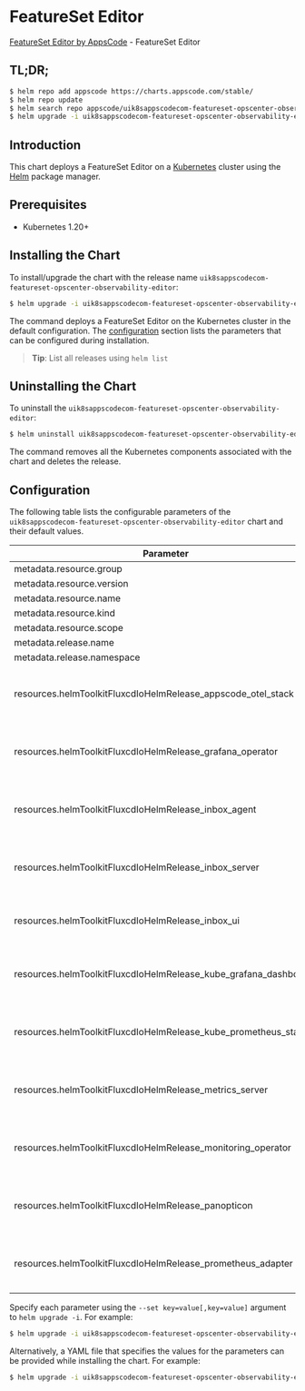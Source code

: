 # FeatureSet Editor

[FeatureSet Editor by AppsCode](https://appscode.com) - FeatureSet Editor

## TL;DR;

```bash
$ helm repo add appscode https://charts.appscode.com/stable/
$ helm repo update
$ helm search repo appscode/uik8sappscodecom-featureset-opscenter-observability-editor --version=v0.15.0
$ helm upgrade -i uik8sappscodecom-featureset-opscenter-observability-editor appscode/uik8sappscodecom-featureset-opscenter-observability-editor -n default --create-namespace --version=v0.15.0
```

## Introduction

This chart deploys a FeatureSet Editor on a [Kubernetes](http://kubernetes.io) cluster using the [Helm](https://helm.sh) package manager.

## Prerequisites

- Kubernetes 1.20+

## Installing the Chart

To install/upgrade the chart with the release name `uik8sappscodecom-featureset-opscenter-observability-editor`:

```bash
$ helm upgrade -i uik8sappscodecom-featureset-opscenter-observability-editor appscode/uik8sappscodecom-featureset-opscenter-observability-editor -n default --create-namespace --version=v0.15.0
```

The command deploys a FeatureSet Editor on the Kubernetes cluster in the default configuration. The [configuration](#configuration) section lists the parameters that can be configured during installation.

> **Tip**: List all releases using `helm list`

## Uninstalling the Chart

To uninstall the `uik8sappscodecom-featureset-opscenter-observability-editor`:

```bash
$ helm uninstall uik8sappscodecom-featureset-opscenter-observability-editor -n default
```

The command removes all the Kubernetes components associated with the chart and deletes the release.

## Configuration

The following table lists the configurable parameters of the `uik8sappscodecom-featureset-opscenter-observability-editor` chart and their default values.

|                            Parameter                             | Description |                                                                                                                                                                                                                                                                                                                                             Default                                                                                                                                                                                                                                                                                                                                             |
|------------------------------------------------------------------|-------------|-------------------------------------------------------------------------------------------------------------------------------------------------------------------------------------------------------------------------------------------------------------------------------------------------------------------------------------------------------------------------------------------------------------------------------------------------------------------------------------------------------------------------------------------------------------------------------------------------------------------------------------------------------------------------------------------------|
| metadata.resource.group                                          |             | <code>ui.k8s.appscode.com</code>                                                                                                                                                                                                                                                                                                                                                                                                                                                                                                                                                                                                                                                                |
| metadata.resource.version                                        |             | <code>v1alpha1</code>                                                                                                                                                                                                                                                                                                                                                                                                                                                                                                                                                                                                                                                                           |
| metadata.resource.name                                           |             | <code>featuresets</code>                                                                                                                                                                                                                                                                                                                                                                                                                                                                                                                                                                                                                                                                        |
| metadata.resource.kind                                           |             | <code>FeatureSet</code>                                                                                                                                                                                                                                                                                                                                                                                                                                                                                                                                                                                                                                                                         |
| metadata.resource.scope                                          |             | <code>Cluster</code>                                                                                                                                                                                                                                                                                                                                                                                                                                                                                                                                                                                                                                                                            |
| metadata.release.name                                            |             | <code>RELEASE-NAME</code>                                                                                                                                                                                                                                                                                                                                                                                                                                                                                                                                                                                                                                                                       |
| metadata.release.namespace                                       |             | <code>default</code>                                                                                                                                                                                                                                                                                                                                                                                                                                                                                                                                                                                                                                                                            |
| resources.helmToolkitFluxcdIoHelmRelease_appscode_otel_stack     |             | <code>{"apiVersion":"helm.toolkit.fluxcd.io/v2","kind":"HelmRelease","metadata":{"labels":{"app.kubernetes.io/component":"appscode-otel-stack"},"name":"appscode-otel-stack","namespace":"kubeops"},"spec":{"chart":{"spec":{"chart":"appscode-otel-stack","sourceRef":{"kind":"HelmRepository","name":"appscode-charts-oci","namespace":"kubeops"},"version":"v2025.2.28"}},"install":{"crds":"CreateReplace","createNamespace":true,"remediation":{"retries":-1}},"interval":"5m","releaseName":"appscode-otel-stack","storageNamespace":"monitoring","targetNamespace":"monitoring","timeout":"30m","upgrade":{"crds":"CreateReplace","remediation":{"retries":-1}}}}</code>                 |
| resources.helmToolkitFluxcdIoHelmRelease_grafana_operator        |             | <code>{"apiVersion":"helm.toolkit.fluxcd.io/v2","kind":"HelmRelease","metadata":{"labels":{"app.kubernetes.io/component":"grafana-operator"},"name":"grafana-operator","namespace":"kubeops"},"spec":{"chart":{"spec":{"chart":"grafana-operator","sourceRef":{"kind":"HelmRepository","name":"appscode-charts-oci","namespace":"kubeops"},"version":"v2025.3.14"}},"install":{"crds":"CreateReplace","createNamespace":true,"remediation":{"retries":-1}},"interval":"5m","releaseName":"grafana-operator","storageNamespace":"monitoring","targetNamespace":"monitoring","timeout":"30m","upgrade":{"crds":"CreateReplace","remediation":{"retries":-1}}}}</code>                             |
| resources.helmToolkitFluxcdIoHelmRelease_inbox_agent             |             | <code>{"apiVersion":"helm.toolkit.fluxcd.io/v2","kind":"HelmRelease","metadata":{"labels":{"app.kubernetes.io/component":"inbox-agent"},"name":"inbox-agent","namespace":"kubeops"},"spec":{"chart":{"spec":{"chart":"inbox-agent","sourceRef":{"kind":"HelmRepository","name":"appscode-charts-oci","namespace":"kubeops"},"version":"v2024.12.30"}},"install":{"crds":"CreateReplace","createNamespace":true,"remediation":{"retries":-1}},"interval":"5m","releaseName":"inbox-agent","storageNamespace":"monitoring","targetNamespace":"monitoring","timeout":"30m","upgrade":{"crds":"CreateReplace","remediation":{"retries":-1}}}}</code>                                                |
| resources.helmToolkitFluxcdIoHelmRelease_inbox_server            |             | <code>{"apiVersion":"helm.toolkit.fluxcd.io/v2","kind":"HelmRelease","metadata":{"labels":{"app.kubernetes.io/component":"inbox-server"},"name":"inbox-server","namespace":"kubeops"},"spec":{"chart":{"spec":{"chart":"inbox-server","sourceRef":{"kind":"HelmRepository","name":"appscode-charts-oci","namespace":"kubeops"},"version":"v2025.2.28"}},"install":{"crds":"CreateReplace","createNamespace":true,"remediation":{"retries":-1}},"interval":"5m","releaseName":"inbox-server","storageNamespace":"monitoring","targetNamespace":"monitoring","timeout":"30m","upgrade":{"crds":"CreateReplace","remediation":{"retries":-1}}}}</code>                                             |
| resources.helmToolkitFluxcdIoHelmRelease_inbox_ui                |             | <code>{"apiVersion":"helm.toolkit.fluxcd.io/v2","kind":"HelmRelease","metadata":{"labels":{"app.kubernetes.io/component":"inbox-ui"},"name":"inbox-ui","namespace":"kubeops"},"spec":{"chart":{"spec":{"chart":"inbox-ui","sourceRef":{"kind":"HelmRepository","name":"appscode-charts-oci","namespace":"kubeops"},"version":"v2025.3.14"}},"install":{"crds":"CreateReplace","createNamespace":true,"remediation":{"retries":-1}},"interval":"5m","releaseName":"inbox-ui","storageNamespace":"monitoring","targetNamespace":"monitoring","timeout":"30m","upgrade":{"crds":"CreateReplace","remediation":{"retries":-1}}}}</code>                                                             |
| resources.helmToolkitFluxcdIoHelmRelease_kube_grafana_dashboards |             | <code>{"apiVersion":"helm.toolkit.fluxcd.io/v2","kind":"HelmRelease","metadata":{"labels":{"app.kubernetes.io/component":"kube-grafana-dashboards"},"name":"kube-grafana-dashboards","namespace":"kubeops"},"spec":{"chart":{"spec":{"chart":"kube-grafana-dashboards","sourceRef":{"kind":"HelmRepository","name":"appscode-charts-oci","namespace":"kubeops"},"version":"v2023.10.1"}},"install":{"crds":"CreateReplace","createNamespace":true,"remediation":{"retries":-1}},"interval":"5m","releaseName":"kube-grafana-dashboards","storageNamespace":"monitoring","targetNamespace":"monitoring","timeout":"30m","upgrade":{"crds":"CreateReplace","remediation":{"retries":-1}}}}</code> |
| resources.helmToolkitFluxcdIoHelmRelease_kube_prometheus_stack   |             | <code>{"apiVersion":"helm.toolkit.fluxcd.io/v2","kind":"HelmRelease","metadata":{"labels":{"app.kubernetes.io/component":"kube-prometheus-stack"},"name":"kube-prometheus-stack","namespace":"kubeops"},"spec":{"chart":{"spec":{"chart":"kube-prometheus-stack","sourceRef":{"kind":"HelmRepository","name":"appscode-charts-oci","namespace":"kubeops"},"version":"69.2.2"}},"install":{"crds":"CreateReplace","createNamespace":true,"remediation":{"retries":-1}},"interval":"5m","releaseName":"kube-prometheus-stack","storageNamespace":"monitoring","targetNamespace":"monitoring","timeout":"30m","upgrade":{"crds":"CreateReplace","remediation":{"retries":-1}}}}</code>             |
| resources.helmToolkitFluxcdIoHelmRelease_metrics_server          |             | <code>{"apiVersion":"helm.toolkit.fluxcd.io/v2","kind":"HelmRelease","metadata":{"labels":{"app.kubernetes.io/component":"metrics-server"},"name":"metrics-server","namespace":"kubeops"},"spec":{"chart":{"spec":{"chart":"metrics-server","sourceRef":{"kind":"HelmRepository","name":"appscode-charts-oci","namespace":"kubeops"},"version":"3.11.0"}},"install":{"crds":"CreateReplace","createNamespace":true,"remediation":{"retries":-1}},"interval":"5m","releaseName":"metrics-server","storageNamespace":"monitoring","targetNamespace":"monitoring","timeout":"30m","upgrade":{"crds":"CreateReplace","remediation":{"retries":-1}}}}</code>                                         |
| resources.helmToolkitFluxcdIoHelmRelease_monitoring_operator     |             | <code>{"apiVersion":"helm.toolkit.fluxcd.io/v2","kind":"HelmRelease","metadata":{"labels":{"app.kubernetes.io/component":"monitoring-operator"},"name":"monitoring-operator","namespace":"kubeops"},"spec":{"chart":{"spec":{"chart":"monitoring-operator","sourceRef":{"kind":"HelmRepository","name":"appscode-charts-oci","namespace":"kubeops"},"version":"v2025.3.14"}},"install":{"crds":"CreateReplace","createNamespace":true,"remediation":{"retries":-1}},"interval":"5m","releaseName":"monitoring-operator","storageNamespace":"monitoring","targetNamespace":"monitoring","timeout":"30m","upgrade":{"crds":"CreateReplace","remediation":{"retries":-1}}}}</code>                 |
| resources.helmToolkitFluxcdIoHelmRelease_panopticon              |             | <code>{"apiVersion":"helm.toolkit.fluxcd.io/v2","kind":"HelmRelease","metadata":{"labels":{"app.kubernetes.io/component":"panopticon"},"name":"panopticon","namespace":"kubeops"},"spec":{"chart":{"spec":{"chart":"panopticon","sourceRef":{"kind":"HelmRepository","name":"appscode-charts-oci","namespace":"kubeops"},"version":"v2025.3.14"}},"install":{"crds":"CreateReplace","createNamespace":true,"remediation":{"retries":-1}},"interval":"5m","releaseName":"panopticon","storageNamespace":"monitoring","targetNamespace":"monitoring","timeout":"30m","upgrade":{"crds":"CreateReplace","remediation":{"retries":-1}}}}</code>                                                     |
| resources.helmToolkitFluxcdIoHelmRelease_prometheus_adapter      |             | <code>{"apiVersion":"helm.toolkit.fluxcd.io/v2","kind":"HelmRelease","metadata":{"labels":{"app.kubernetes.io/component":"prometheus-adapter"},"name":"prometheus-adapter","namespace":"kubeops"},"spec":{"chart":{"spec":{"chart":"prometheus-adapter","sourceRef":{"kind":"HelmRepository","name":"appscode-charts-oci","namespace":"kubeops"},"version":"4.9.0"}},"install":{"crds":"CreateReplace","createNamespace":true,"remediation":{"retries":-1}},"interval":"5m","releaseName":"prometheus-adapter","storageNamespace":"monitoring","targetNamespace":"monitoring","timeout":"30m","upgrade":{"crds":"CreateReplace","remediation":{"retries":-1}}}}</code>                          |


Specify each parameter using the `--set key=value[,key=value]` argument to `helm upgrade -i`. For example:

```bash
$ helm upgrade -i uik8sappscodecom-featureset-opscenter-observability-editor appscode/uik8sappscodecom-featureset-opscenter-observability-editor -n default --create-namespace --version=v0.15.0 --set metadata.resource.group=ui.k8s.appscode.com
```

Alternatively, a YAML file that specifies the values for the parameters can be provided while
installing the chart. For example:

```bash
$ helm upgrade -i uik8sappscodecom-featureset-opscenter-observability-editor appscode/uik8sappscodecom-featureset-opscenter-observability-editor -n default --create-namespace --version=v0.15.0 --values values.yaml
```
